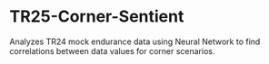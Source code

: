 # TR25-Corner-Sentient
Analyzes TR24 mock endurance data using Neural Network to find correlations between data values for corner scenarios.
